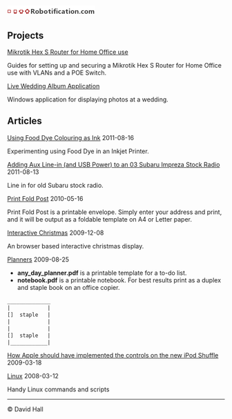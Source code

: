 # ![Robotification.com](robotification.png)

## Projects

[Mikrotik Hex S Router for Home Office use](https://github.com/hallzhallz/Mikrotik-Hex-S)

Guides for setting up and securing a Mikrotik Hex S Router for Home Office use with VLANs and a POE Switch.

[Live Wedding Album Application](https://github.com/hallzhallz/LiveWeddingAlbum)

Windows application for displaying photos at a wedding.



## Articles

[Using Food Dye Colouring as Ink](/FoodDyeInk)
2011-08-16

Experimenting using Food Dye in an Inkjet Printer.


[Adding Aux Line-in (and USB Power) to an 03 Subaru Impreza Stock Radio](/LineInSubaruImprezaStockRadio)
2011-08-13

Line in for old Subaru stock radio.


[Print Fold Post](https://hallzhallz.github.io/PrintFoldPost/index.htm)
2010-05-16

Print Fold Post is a printable envelope. Simply enter your address and print, and it will be output as a foldable template on A4 or Letter paper.

[Interactive Christmas](https://hallzhallz.github.io/InteractiveChristmas/index.htm)
2009-12-08

An browser based interactive christmas display.

[Planners](/Planners)
2009-08-25

- **any_day_planner.pdf** is a printable template for a to-do list.
- **notebook.pdf** is a printable notebook. For best results print as a duplex and staple book on an office copier.
```
______________
|            |
[]  staple   |
|            |
|            |
[]  staple   |
|____________|
```

[How Apple should have implemented the controls on the new iPod Shuffle](/AppleShuffle)
2009-03-18

[Linux](/Linux)
2008-03-12

Handy Linux commands and scripts

---

&copy; David Hall
